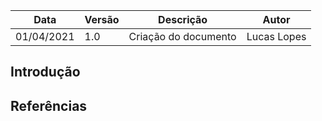 | Data | Versão | Descrição | Autor |
|------|--------|-----------|-------|
| 01/04/2021 | 1.0 | Criação do documento | Lucas Lopes |

## Introdução


##

## Referências

